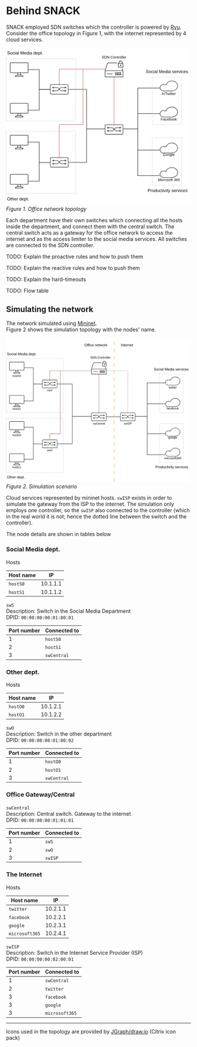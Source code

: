 Behind SNACK
================

SNACK employed SDN switches which the controller is powered by [Ryu](https://ryu-sdn.org/).  
Consider the office topology in Figure 1, with the internet represented by 4 cloud services.

![Simplified office network topology](assets/office-topo.png "Office network topology, simple version")
*Figure 1. Office network topology*

Each department have their own switches which connecting all the hosts inside the department, and connect them
with the central switch. The central switch acts as a gateway for the office network to access the internet
and as the access limiter to the social media services. All switches are connected to the SDN controller.


TODO: Explain the proactive rules and how to push them

TODO: Explain the reactive rules and how to push them

TODO: Explain the hard-timeouts

TODO: Flow table


Simulating the network
-------------------------

The network simulated using [Mininet](https://mininet.org).  
Figure 2 shows the simulation topology with the nodes' name.

![Simulation scenario](assets/simulation-scenario.png "Simulation scenario")
*Figure 2. Simulation scenario*

Cloud services represented by mininet hosts. `swISP` exists in order to simulate the gateway from the ISP
to the internet. The simulation only employs one controller, so the `swISP` also connected to the controller
(which in the real world it is not; hence the dotted line between the switch and the controller).

The node details are shown in tables below

### Social Media dept.

Hosts

| Host name | IP       |
|-----------|----------|
| `hostS0`  | 10.1.1.1 |
| `hostS1`  | 10.1.1.2 |

`swS`  
Description: Switch in the Social Media Department  
DPID: `00:00:00:00:01:00:01`

| Port number | Connected to |
| ----------- | ------------ |
| 1 | `hostS0` |
| 2 | `hostS1` |
| 3 | `swCentral` |

### Other dept.

Hosts

| Host name | IP       |
|-----------|----------|
| `hostO0`  | 10.1.2.1 |
| `hostO1`  | 10.1.2.2 |

`swO`  
Description: Switch in the other department  
DPID: `00:00:00:00:01:00:02`

| Port number | Connected to |
| ----------- |--------------|
| 1 | `hostO0`     |
| 2 | `hostO1`     |
| 3 | `swCentral`  |

### Office Gateway/Central

`swCentral`  
Description: Central switch. Gateway to the internet  
DPID: `00:00:00:00:01:01:01`

| Port number | Connected to |
| ----------- |--------------|
| 1 | `swS`        |
| 2 | `swO`        |
| 3 | `swISP`      |

### The Internet

Hosts

| Host name      | IP       |
|----------------|----------|
| `twitter`      | 10.2.1.1 |
| `facebook`     | 10.2.2.1 |
| `google`       | 10.2.3.1 |
| `microsoft365` | 10.2.4.1 |

`swISP`  
Description: Switch in the Internet Service Provider (ISP)  
DPID: `00:00:00:00:02:00:01`

| Port number | Connected to   |
| ----------- |----------------|
| 1 | `swCentral`    |
| 2 | `twitter`      |
| 3 | `facebook`     |
| 3 | `google`       |
| 3 | `microsoft365` |

- - -

Icons used in the topology are provided by [JGraph/draw.io](https://jgraph.github.io/drawio/) (Citrix icon pack)
